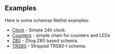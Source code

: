 ## Examples

Here is some schemas Netlist examples:

- [Clock](clock/README.md) - Simple 24h clock.
- [Counters](counters/README.md) - simple chain for counters and LEDs
- [Z80](z80/README.md) - Zilog Z80 based schema.
- [TRS80](trs80/README.md) - Stripped TRS80-I schema.
